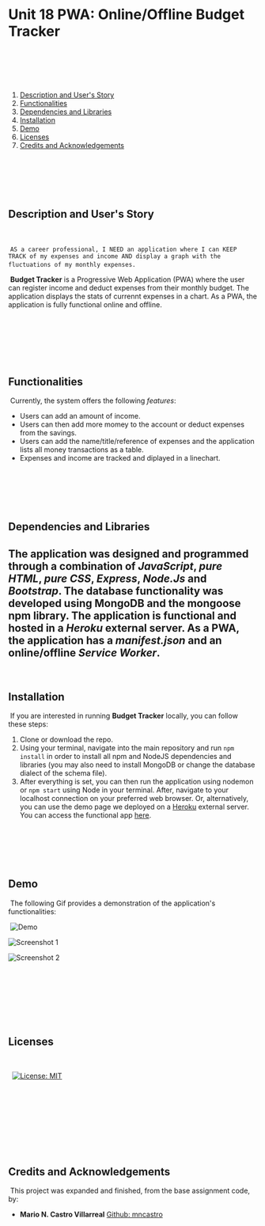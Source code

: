 # Unit 18 PWA: Online/Offline Budget Tracker
​
---

​
1. [Description and User's Story](#description-and-user's-story)
2. [Functionalities](#functionalities)
3. [Dependencies and Libraries](#list-of-dependencies-and-libraries) 
4. [Installation](#installation)
5. [Demo](#demo)
6. [Licenses](#licenses)
7. [Credits and Acknowledgements](#credits-and-acknowledgements) 
​

​
---
​
## Description and User's Story 
​

​
​
``
AS a career professional,
I NEED an application where I can KEEP TRACK of my expenses and income
AND display a graph with the fluctuations of my monthly expenses.  
``
​

​
**Budget Tracker** is a Progressive Web Application (PWA) where the user can register income and deduct expenses from their monthly budget. The application displays the stats of currennt expenses in a chart. As a PWA, the application is fully functional online and offline.  
​

​
---
​
## Functionalities
​
Currently, the system offers the following *features*:
​
* Users can add an amount of income.
* Users can then add more momey to the account or deduct expenses from the savings. 
* Users can add the name/title/reference of expenses and the application lists all money transactions as a table. 
* Expenses and income are tracked and diplayed in a linechart. 
​

​
---
​
## Dependencies and Libraries
​
The application was designed and programmed through a combination of *JavaScript*, *pure HTML*, *pure CSS*, *Express*, *Node.Js* and *Bootstrap*. The database functionality was developed using MongoDB and the mongoose npm library. The application is functional and hosted in a *Heroku* external server. As a PWA, the application has a *manifest.json* and an online/offline *Service Worker*.
​
​
---
​
## Installation
​
If you are interested in running **Budget Tracker** locally, you can follow these steps:
​
1. Clone or download the repo.
​
2. Using your terminal, navigate into the main repository and run `npm install` in order to install all npm and NodeJS dependencies and libraries (you may also need to install MongoDB or change the database dialect of the schema file).
​​
4. After everything is set, you can then run the application using nodemon or `npm start` using Node in your terminal. After, navigate to your localhost connection on your preferred web browser. 
​
Or, alternatively, you can use the demo page we deployed on a [Heroku](https://www.heroku.com/platform) external server. You can access the functional app [here](https://pacific-thicket-69674.herokuapp.com/?id=602b5cebdd13f30015a317fa). 
​

​
---
​
​
## Demo
​
The following Gif provides a demonstration of the application's functionalities:

​
![Demo](./Develop/public/assets/Fitness-Tracker.gif)

![Screenshot 1](./Develop/public/assets/tracker-demo-1.png)

![Screenshot 2](./Develop/public/assets/tracker-demo-2.png)



​

​
---
​
## Licenses
​

​
​
[![License: MIT](https://img.shields.io/badge/License-MIT-yellow.svg)](https://opensource.org/licenses/MIT)
​
​


​
---
​
​
---
​
## Credits and Acknowledgements
​
This project was expanded and finished, from the base assignment code, by:
​
* **Mario N. Castro Villarreal** [Github: mncastro](https://github.com/mncastro)
​
